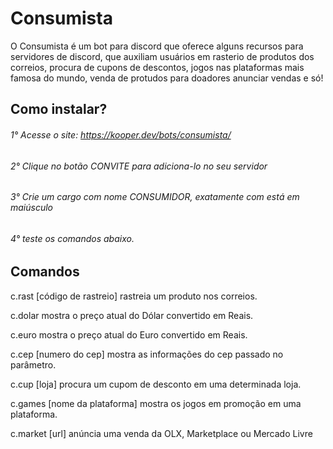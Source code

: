 # Consumista
O Consumista é um bot para discord que oferece alguns recursos para servidores de discord, que auxiliam usuários em rasterio de produtos dos correios, procura de cupons de descontos, jogos nas plataformas mais famosa do mundo, venda de protudos para doadores anunciar vendas e só! 

## Como instalar?
###### 1° Acesse o site: https://kooper.dev/bots/consumista/

###### 2° Clique no botão CONVITE para adiciona-lo no seu servidor

###### 3° Crie um cargo com nome CONSUMIDOR, exatamente com está em maiúsculo

###### 4° teste os comandos abaixo.

## Comandos
c.rast [código de rastreio]
rastreia um produto nos correios.

c.dolar
mostra o preço atual do Dólar convertido em Reais.

c.euro
mostra o preço atual do Euro convertido em Reais.

c.cep [numero do cep]
mostra as informações do cep passado no parâmetro.

c.cup [loja]
procura um cupom de desconto em uma determinada loja.

c.games [nome da plataforma]
mostra os jogos em promoção em uma plataforma.

c.market [url]
anúncia uma venda da OLX, Marketplace ou Mercado Livre

